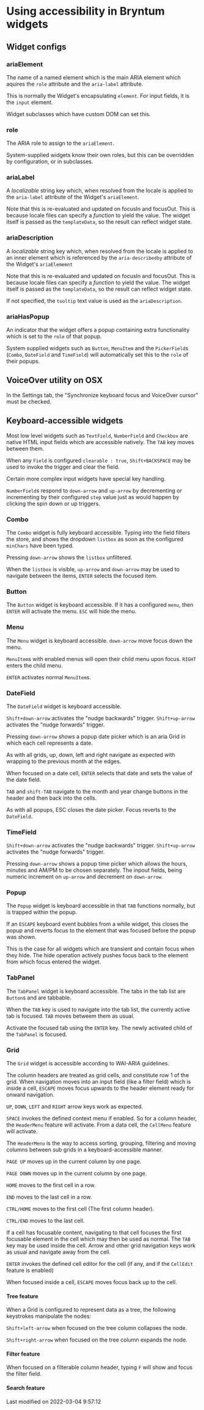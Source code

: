 # Using accessibility in Bryntum widgets

## Widget configs

### ariaElement
The name of a named element which is the main ARIA element which aquires the `role` attribute and the
`aria-label` attribute.

This is normally the Widget's encapsulating `element`. For input fields, it is the `input` element.

Widget subclasses which have custom DOM can set this.

### role
The ARIA role to assign to the `ariaElement`.

System-supplied widgets know their own roles, but this can be overridden by configuration, or in subclasses.

### ariaLabel
A *localizable* string key which, when resolved from the locale is applied to the `aria-label`
attribute of the Widget's `ariaElement`.

Note that this is re-evaluated and updated on focusIn and focusOut. This is because locale files can specify a
*function* to yield the value. The widget itself is passed as the `templateData`, so the result can reflect widget state.

### ariaDescription
A *localizable* string key which, when resolved from the locale is applied to an inner element which is
referenced by the `aria-describedby` attribute of the Widget's `ariaElememnt`

Note that this is re-evaluated and updated on focusIn and focusOut. This is because locale files can specify a
*function* to yield the value. The widget itself is passed as the `templateData`, so the result can reflect widget state.

If not specified, the `tooltip` text value is used as the `ariaDescription`.

### ariaHasPopup
An indicator that the widget offers a popup containing extra functionality which is set to the `role`
of that popup.

System supplied widgets such as `Button`, `MenuItem` and the `PickerField`s (`Combo`, `DateField` and `TimeField`) will automatically set this to the `role` of their popups.

## VoiceOver utility on OSX

In the Settings tab, the "Synchronize keyboard focus and VoiceOver cursor" must be checked.

## Keyboard-accessible widgets

Most low level widgets such as `TextField`, `NumberField` and `Checkbox` are native HTML input fields
which are accessible natively. The `TAB` key moves between them.

When any `Field` is configured `clearable : true`, `Shift+BACKSPACE` may be used to invoke the trigger
and clear the field.

Certain more complex input widgets have special key handling.

`NumberField`s respond to `down-arrow` and `up-arrow` by decrementing or incrementing by their configured
`step` value just as would happen by clicking the spin down or up triggers.

### Combo

The `Combo` widget is fully keyboard accessible. Typing into the field filters the store, and shows
the dropdown `listbox` as soon as the configured `minChars` have been typed.

Pressing `down-arrow` shows the `listbox` unfiltered.

When the `listbox` is visible, `up-arrow` and `down-arrow` may be used to navigate between the items,
`ENTER` selects the focused item.

### Button
The `Button` widget is keyboard accessible. If it has a configured `menu`, then `ENTER` will activate the menu. `ESC` will hide the menu.

### Menu
The `Menu` widget is keyboard accessible. `down-arrow` move focus down the menu.

`MenuItem`s with enabled menus will open their child menu upon focus. `RIGHT` enters the child menu.

`ENTER` activates normal `MenuItem`s.

### DateField

The `DateField` widget is keyboard accessible.

`Shift+down-arrow` activates the "nudge backwards" trigger. `Shift+up-arrow` activates the "nudge
forwards" trigger. 

Pressing `down-arrow` shows a popup date picker which is an aria Grid in which each cell represents a date.

As with all grids, up, down, left and right navigate as expected with wrapping to the previous month at
the edges.

When focused on a date cell, `ENTER` selects that date and sets the value of the date field.

`TAB` and `shift-TAB` navigate to the month and year change buttons in the header and then back into
the cells.

As with all popups, ESC closes the date picker. Focus reverts to the `DateField`.

### TimeField

`Shift+down-arrow` activates the "nudge backwards" trigger. `Shift+up-arrow` activates the "nudge
forwards" trigger. 

Pressing `down-arrow` shows a popup time picker which allows the hours, minutes and AM/PM to be chosen
separately. The inpout fields, being numeric increment on `up-arrow` and decrement on `down-arrow`.


### Popup
The `Popup` widget is keyboard accessible in that `TAB` functions normally, but is trapped within the
popup.

If an `ESCAPE` keyboard event bubbles from a while widget, this closes the popup and reverts focus to
the element that was focused before the popup was shown.

This is the case for all widgets which are transient and contain focus when they hide. The hide operation
actively pushes focus back to the element from which focus entered the widget.

### TabPanel
The `TabPanel` widget is keyboard accessible. The tabs in the tab list are `Button`s and are tabbable.

When the `TAB` key is used to navigate into the tab list, the currently active tab is focused. `TAB` moves betweem them as usual.

Activate the focused tab using the `ENTER` key. The newly activated child of the `TabPanel` is focused.

### Grid
The `Grid` widget is accessible according to WAI-ARIA guidelines.

The column headers are treated as grid cells, and constitute row 1 of the grid. When navigation moves
into an input field (like a filter field) which is inside a cell, `ESCAPE` moves focus upwards to the header element ready for onward navigation.

`UP`, `DOWN`, `LEFT` and `RIGHT` arrow keys work as expected.

`SPACE` invokes the defined context menu if enabled. So for a column header, the `HeaderMenu`
feature will activate. From a data cell, the `CellMenu` feature will activate.

The `HeaderMenu` is the way to access sorting, grouping, filtering and moving columns between sub 
grids in a keyboard-accessible manner.

`PAGE UP` moves up in the current column by one page.

`PAGE DOWN` moves up in the current column by one page.

`HOME` moves to the first cell in a row.

`END` moves to the last cell in a row.

`CTRL/HOME` moves to the first cell (The first column header).

`CTRL/END` moves to the last cell.

If a cell has focusable content, navigating to that cell focuses the first focusable element in the
cell which may then be used as normal. The `TAB` key may be used inside the cell. Arrow and other
grid navigation keys work as usual and navigate away from the cell.

`ENTER` invokes the defined cell editor for the cell (if any, and if the `CellEdit` feature is enabled)

When focused inside a cell, `ESCAPE` moves focus back up to the cell.

#### Tree feature

When a Grid is configured to represent data as a tree, the following keystrokes manipulate the nodes:

`Shift+left-arrow` when focused on the tree column collapses the node.

`Shift+right-arrow` when focused on the tree column expands the node.

#### Filter feature
When focused on a filterable column header, typing `F` will show and focus the filter field.

#### Search feature


<p class="last-modified">Last modified on 2022-03-04 9:57:12</p>